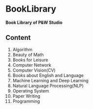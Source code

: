 # BookLibrary
**Book Library of P&amp;W Studio**     

## Content
1. Algorithm    
2. Beauty of Math
3. Books for Leisure
4. Computer Network
5. Computer Vision(CV)
6. Books about English and Language
7. Machine Learning and Deep Learning
8. Natural Language Processing(NLP)
9. Operating System
10. Paper Writing
11. Programming

